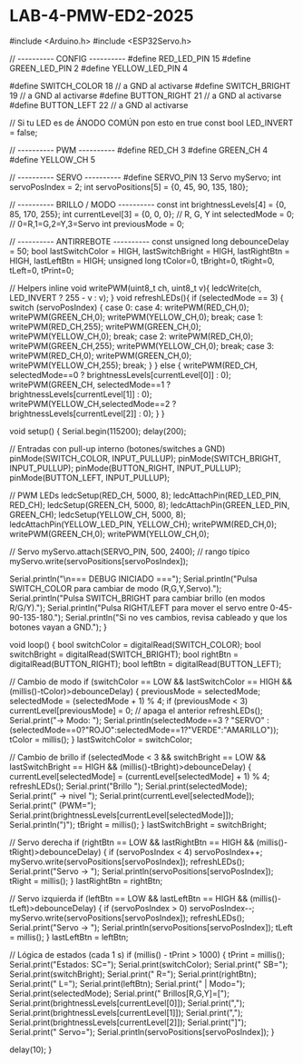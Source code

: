 # LAB-4-PMW-ED2-2025

#include <Arduino.h>
#include <ESP32Servo.h>

// ---------- CONFIG ----------
#define RED_LED_PIN     15
#define GREEN_LED_PIN   2
#define YELLOW_LED_PIN  4

#define SWITCH_COLOR    18  // a GND al activarse
#define SWITCH_BRIGHT   19  // a GND al activarse
#define BUTTON_RIGHT    21  // a GND al activarse
#define BUTTON_LEFT     22  // a GND al activarse

// Si tu LED es de ÁNODO COMÚN pon esto en true
const bool LED_INVERT = false;

// ---------- PWM ----------
#define RED_CH     3
#define GREEN_CH   4
#define YELLOW_CH  5

// ---------- SERVO ----------
#define SERVO_PIN 13
Servo myServo;
int servoPosIndex = 2;
int servoPositions[5] = {0, 45, 90, 135, 180};

// ---------- BRILLO / MODO ----------
const int brightnessLevels[4] = {0, 85, 170, 255};
int currentLevel[3] = {0, 0, 0}; // R, G, Y
int selectedMode = 0;            // 0=R,1=G,2=Y,3=Servo
int previousMode = 0;

// ---------- ANTIRREBOTE ----------
const unsigned long debounceDelay = 50;
bool lastSwitchColor = HIGH, lastSwitchBright = HIGH, lastRightBtn = HIGH, lastLeftBtn = HIGH;
unsigned long tColor=0, tBright=0, tRight=0, tLeft=0, tPrint=0;

// Helpers
inline void writePWM(uint8_t ch, uint8_t v){ ledcWrite(ch, LED_INVERT ? 255 - v : v); }
void refreshLEDs(){
  if (selectedMode == 3) {
    switch (servoPosIndex) {
      case 0: case 4: writePWM(RED_CH,0); writePWM(GREEN_CH,0); writePWM(YELLOW_CH,0); break;
      case 1: writePWM(RED_CH,255); writePWM(GREEN_CH,0); writePWM(YELLOW_CH,0); break;
      case 2: writePWM(RED_CH,0); writePWM(GREEN_CH,255); writePWM(YELLOW_CH,0); break;
      case 3: writePWM(RED_CH,0); writePWM(GREEN_CH,0); writePWM(YELLOW_CH,255); break;
    }
  } else {
    writePWM(RED_CH,   selectedMode==0 ? brightnessLevels[currentLevel[0]] : 0);
    writePWM(GREEN_CH, selectedMode==1 ? brightnessLevels[currentLevel[1]] : 0);
    writePWM(YELLOW_CH,selectedMode==2 ? brightnessLevels[currentLevel[2]] : 0);
  }
}

void setup() {
  Serial.begin(115200);
  delay(200);

  // Entradas con pull-up interno (botones/switches a GND)
  pinMode(SWITCH_COLOR, INPUT_PULLUP);
  pinMode(SWITCH_BRIGHT, INPUT_PULLUP);
  pinMode(BUTTON_RIGHT, INPUT_PULLUP);
  pinMode(BUTTON_LEFT, INPUT_PULLUP);

  // PWM LEDs
  ledcSetup(RED_CH,    5000, 8); ledcAttachPin(RED_LED_PIN, RED_CH);
  ledcSetup(GREEN_CH,  5000, 8); ledcAttachPin(GREEN_LED_PIN, GREEN_CH);
  ledcSetup(YELLOW_CH, 5000, 8); ledcAttachPin(YELLOW_LED_PIN, YELLOW_CH);
  writePWM(RED_CH,0); writePWM(GREEN_CH,0); writePWM(YELLOW_CH,0);

  // Servo
  myServo.attach(SERVO_PIN, 500, 2400); // rango típico
  myServo.write(servoPositions[servoPosIndex]);

  Serial.println("\n=== DEBUG INICIADO ===");
  Serial.println("Pulsa SWITCH_COLOR para cambiar de modo (R,G,Y,Servo).");
  Serial.println("Pulsa SWITCH_BRIGHT para cambiar brillo (en modos R/G/Y).");
  Serial.println("Pulsa RIGHT/LEFT para mover el servo entre 0-45-90-135-180.");
  Serial.println("Si no ves cambios, revisa cableado y que los botones vayan a GND.");
}

void loop() {
  bool switchColor = digitalRead(SWITCH_COLOR);
  bool switchBright = digitalRead(SWITCH_BRIGHT);
  bool rightBtn = digitalRead(BUTTON_RIGHT);
  bool leftBtn = digitalRead(BUTTON_LEFT);

  // Cambio de modo
  if (switchColor == LOW && lastSwitchColor == HIGH && (millis()-tColor)>debounceDelay) {
    previousMode = selectedMode;
    selectedMode = (selectedMode + 1) % 4;
    if (previousMode < 3) currentLevel[previousMode] = 0; // apaga el anterior
    refreshLEDs();
    Serial.print("-> Modo: "); Serial.println(selectedMode==3 ? "SERVO" : (selectedMode==0?"ROJO":selectedMode==1?"VERDE":"AMARILLO"));
    tColor = millis();
  }
  lastSwitchColor = switchColor;

  // Cambio de brillo
  if (selectedMode < 3 && switchBright == LOW && lastSwitchBright == HIGH && (millis()-tBright)>debounceDelay) {
    currentLevel[selectedMode] = (currentLevel[selectedMode] + 1) % 4;
    refreshLEDs();
    Serial.print("Brillo "); Serial.print(selectedMode); Serial.print(" -> nivel "); Serial.print(currentLevel[selectedMode]);
    Serial.print(" (PWM="); Serial.print(brightnessLevels[currentLevel[selectedMode]]); Serial.println(")");
    tBright = millis();
  }
  lastSwitchBright = switchBright;

  // Servo derecha
  if (rightBtn == LOW && lastRightBtn == HIGH && (millis()-tRight)>debounceDelay) {
    if (servoPosIndex < 4) servoPosIndex++;
    myServo.write(servoPositions[servoPosIndex]);
    refreshLEDs();
    Serial.print("Servo -> "); Serial.println(servoPositions[servoPosIndex]);
    tRight = millis();
  }
  lastRightBtn = rightBtn;

  // Servo izquierda
  if (leftBtn == LOW && lastLeftBtn == HIGH && (millis()-tLeft)>debounceDelay) {
    if (servoPosIndex > 0) servoPosIndex--;
    myServo.write(servoPositions[servoPosIndex]);
    refreshLEDs();
    Serial.print("Servo -> "); Serial.println(servoPositions[servoPosIndex]);
    tLeft = millis();
  }
  lastLeftBtn = leftBtn;

  // Lógica de estados (cada 1 s)
  if (millis() - tPrint > 1000) {
    tPrint = millis();
    Serial.print("Estados: SC="); Serial.print(switchColor);
    Serial.print(" SB="); Serial.print(switchBright);
    Serial.print(" R="); Serial.print(rightBtn);
    Serial.print(" L="); Serial.print(leftBtn);
    Serial.print(" | Modo="); Serial.print(selectedMode);
    Serial.print(" Brillos[R,G,Y]=[");
    Serial.print(brightnessLevels[currentLevel[0]]); Serial.print(",");
    Serial.print(brightnessLevels[currentLevel[1]]); Serial.print(",");
    Serial.print(brightnessLevels[currentLevel[2]]); Serial.print("]");
    Serial.print(" Servo="); Serial.println(servoPositions[servoPosIndex]);
  }

  delay(10);
}
